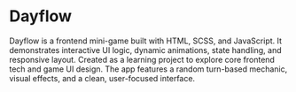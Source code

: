 # Dayflow
Dayflow is a frontend mini-game built with HTML, SCSS, and JavaScript. It demonstrates interactive UI logic, dynamic animations, state handling, and responsive layout. Created as a learning project to explore core frontend tech and game UI design. The app features a random turn-based mechanic, visual effects, and a clean, user-focused interface.
